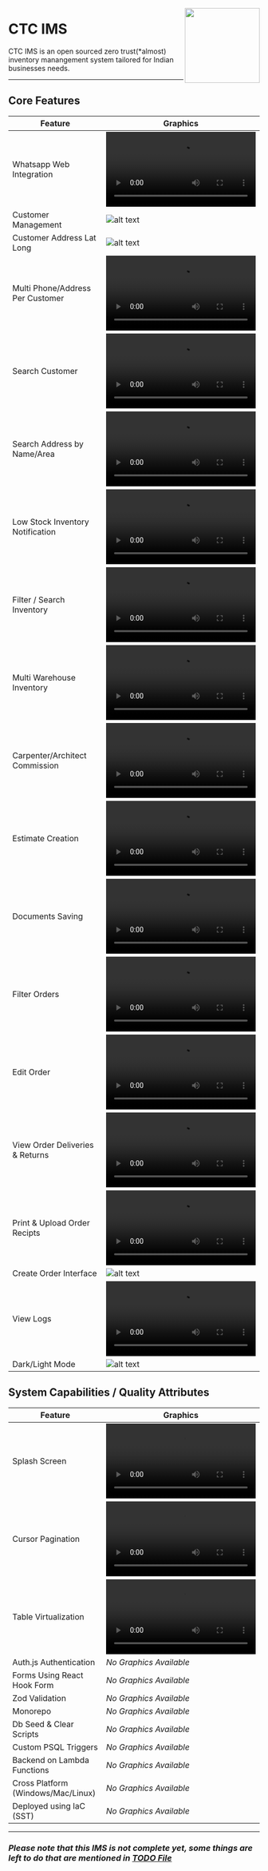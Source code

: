 [<img src="/apps//software/public/ctc.svg" align="right" width="150" height="150" style={{}}>](https://github.com/user-attachments/assets/379553c3-bf97-43c9-8a7f-b338e0cdd9cf)
# CTC IMS

CTC IMS is an open sourced zero trust(*almost) inventory manangement system tailored for Indian businesses needs.

---

## Core Features

| Feature | Graphics |
|------------------|------------------|
| Whatsapp Web Integration |  <video src="https://github.com/user-attachments/assets/31e7e6e7-7850-4a9f-a155-beccae514230">  |
| Customer Management | ![alt text](/.github/assests/customer_management.png) |
| Customer Address Lat Long  | ![alt text](/.github/assests/customer-address.png)  |
| Multi Phone/Address Per Customer  |  <video src="https://github.com/user-attachments/assets/2a4fdb29-a9f6-4f89-a54e-ce86399c9007">  |
| Search Customer  |  <video src="https://github.com/user-attachments/assets/e1fa4a41-284a-4032-85be-6622ff748c28">  |
| Search Address by Name/Area  |  <video src="https://github.com/user-attachments/assets/98cf0be4-8b70-4fee-aa40-8c36173ba5cd">  |
| Low Stock Inventory Notification  |  <video src="https://github.com/user-attachments/assets/682ddc77-b183-43a3-94fb-a9dba4dbc536">  |
| Filter / Search Inventory  |  <video src="https://github.com/user-attachments/assets/fd621859-5f1e-4917-a23c-5e68e4992950">  |
| Multi Warehouse Inventory  |  <video src="https://github.com/user-attachments/assets/36790028-71fb-4cd6-8191-58e0fc10d3a7">  |
| Carpenter/Architect Commission  |  <video src="https://github.com/user-attachments/assets/ccc8a254-9785-4bfb-8817-3404f246ba53">  |
| Estimate Creation  |  <video src="https://github.com/user-attachments/assets/b9ff2065-19e9-4e74-b840-c4cb178441bc">  |
| Documents Saving  |  <video src="https://github.com/user-attachments/assets/3396c764-1728-4809-aaed-e6d139c8cbae">  |
| Filter Orders  |  <video src="https://github.com/user-attachments/assets/3f36ef98-b59b-4aab-8b0e-a8fb4ca07a6b">  |
| Edit Order  |  <video src="https://github.com/user-attachments/assets/e3e8b446-079f-4f77-90b8-4d16bcea19a5">  |
| View Order Deliveries & Returns  |  <video src="https://github.com/user-attachments/assets/b65409bf-108d-401a-a6d2-4915e715522b">  |
| Print & Upload Order Recipts  |  <video src="https://github.com/user-attachments/assets/ec18e905-191f-4829-b530-03d3ed390f45">  |
| Create Order Interface  | ![alt text](./.github/assests/create-order.png) |
| View Logs  |  <video src="https://github.com/user-attachments/assets/ed65f5b7-e193-490e-ad6a-eff165af351e"> |
| Dark/Light Mode  | ![alt text](./.github/assests/light-mode.png) |

## System Capabilities / Quality Attributes

| Feature | Graphics |
|------------------|------------------|
| Splash Screen |  <video src="https://github.com/user-attachments/assets/4cc8473e-f56f-4e3a-af8a-826f62d4c26b">  |
| Cursor Pagination |  <video src="https://github.com/user-attachments/assets/4136e326-57c6-4774-ab45-8aac2634f349">  |
| Table Virtualization |  <video src="https://github.com/user-attachments/assets/446f2023-7e18-4079-b54b-bb1dcc7e2d4f">  |
| Auth.js Authentication | *No Graphics Available* |
| Forms Using React Hook Form | *No Graphics Available* |
| Zod Validation | *No Graphics Available* |
| Monorepo | *No Graphics Available* |
| Db Seed & Clear Scripts | *No Graphics Available* |
| Custom PSQL Triggers | *No Graphics Available* |
| Backend on Lambda Functions | *No Graphics Available* |
| Cross Platform (Windows/Mac/Linux) | *No Graphics Available* |
| Deployed using IaC (SST) | *No Graphics Available* |

---


### *Please note that this IMS is not complete yet, some things are left to do that are mentioned in [TODO File](./todo.md)*
